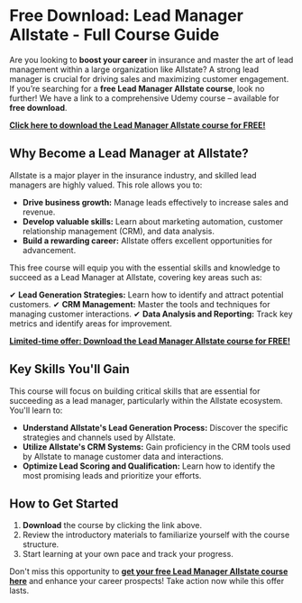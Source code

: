 # Free Download: Lead Manager Allstate - Full Course Guide

Are you looking to **boost your career** in insurance and master the art of lead management within a large organization like Allstate? A strong lead manager is crucial for driving sales and maximizing customer engagement. If you’re searching for a **free Lead Manager Allstate course**, look no further! We have a link to a comprehensive Udemy course – available for **free download**.

[**Click here to download the Lead Manager Allstate course for FREE!**](https://udemywork.com/lead-manager-allstate)

## Why Become a Lead Manager at Allstate?

Allstate is a major player in the insurance industry, and skilled lead managers are highly valued. This role allows you to:

*   **Drive business growth:** Manage leads effectively to increase sales and revenue.
*   **Develop valuable skills:** Learn about marketing automation, customer relationship management (CRM), and data analysis.
*   **Build a rewarding career:** Allstate offers excellent opportunities for advancement.

This free course will equip you with the essential skills and knowledge to succeed as a Lead Manager at Allstate, covering key areas such as:

✔ **Lead Generation Strategies:** Learn how to identify and attract potential customers.
✔ **CRM Management:** Master the tools and techniques for managing customer interactions.
✔ **Data Analysis and Reporting:** Track key metrics and identify areas for improvement.

[**Limited-time offer: Download the Lead Manager Allstate course for FREE!**](https://udemywork.com/lead-manager-allstate)

## Key Skills You'll Gain

This course will focus on building critical skills that are essential for succeeding as a lead manager, particularly within the Allstate ecosystem. You'll learn to:

* **Understand Allstate's Lead Generation Process:** Discover the specific strategies and channels used by Allstate.
* **Utilize Allstate's CRM Systems:** Gain proficiency in the CRM tools used by Allstate to manage customer data and interactions.
* **Optimize Lead Scoring and Qualification:** Learn how to identify the most promising leads and prioritize your efforts.

## How to Get Started

1.  **Download** the course by clicking the link above.
2.  Review the introductory materials to familiarize yourself with the course structure.
3.  Start learning at your own pace and track your progress.

Don't miss this opportunity to **[get your free Lead Manager Allstate course here](https://udemywork.com/lead-manager-allstate)** and enhance your career prospects! Take action now while this offer lasts.
